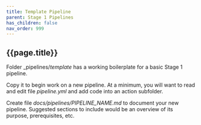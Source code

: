 ```yaml
---
title: Template Pipeline
parent: Stage 1 Pipelines
has_children: false
nav_order: 999
---
```


## {{page.title}}

Folder _pipelines/_template_ has a working boilerplate for
a basic Stage 1 pipeline. 

Copy it to begin work on a new pipeline. At a minimum, you will
want to read and edit file _pipeline.yml_ and add code into
an action subfolder.

Create file _docs/pipelines/PIPELINE_NAME.md_ to document your new pipeline.
Suggested sections to include would be an overview of its purpose,
prerequisites, etc. 

